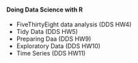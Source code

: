 #### Doing Data Science with R

* FiveThirtyEight data analysis (DDS HW4)
* Tidy Data (DDS HW5)
* Preparing Daa (DDS HW9)
* Exploratory Data (DDS HW10)
* Time Series (DDS HW11)
